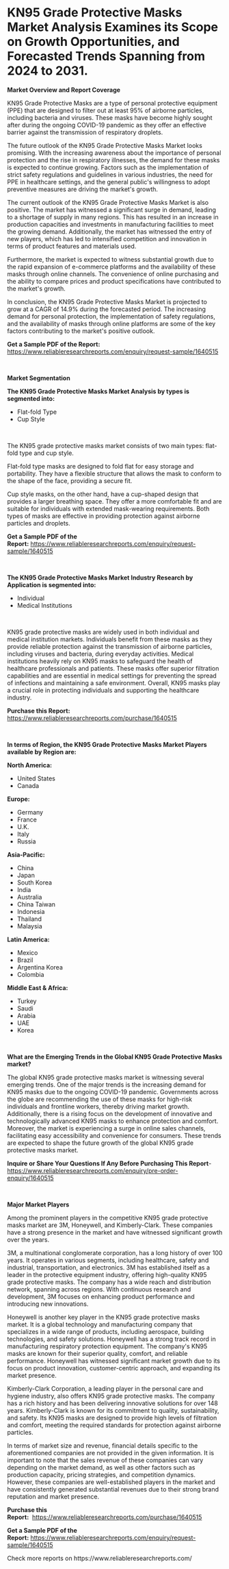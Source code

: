 <p><h1>KN95 Grade Protective Masks Market Analysis Examines its Scope on Growth Opportunities, and Forecasted Trends Spanning from 2024 to 2031.</h1></p><p><strong>Market Overview and Report Coverage</strong></p>
<p><p>KN95 Grade Protective Masks are a type of personal protective equipment (PPE) that are designed to filter out at least 95% of airborne particles, including bacteria and viruses. These masks have become highly sought after during the ongoing COVID-19 pandemic as they offer an effective barrier against the transmission of respiratory droplets.</p><p>The future outlook of the KN95 Grade Protective Masks Market looks promising. With the increasing awareness about the importance of personal protection and the rise in respiratory illnesses, the demand for these masks is expected to continue growing. Factors such as the implementation of strict safety regulations and guidelines in various industries, the need for PPE in healthcare settings, and the general public's willingness to adopt preventive measures are driving the market's growth.</p><p>The current outlook of the KN95 Grade Protective Masks Market is also positive. The market has witnessed a significant surge in demand, leading to a shortage of supply in many regions. This has resulted in an increase in production capacities and investments in manufacturing facilities to meet the growing demand. Additionally, the market has witnessed the entry of new players, which has led to intensified competition and innovation in terms of product features and materials used.</p><p>Furthermore, the market is expected to witness substantial growth due to the rapid expansion of e-commerce platforms and the availability of these masks through online channels. The convenience of online purchasing and the ability to compare prices and product specifications have contributed to the market's growth.</p><p>In conclusion, the KN95 Grade Protective Masks Market is projected to grow at a CAGR of 14.9% during the forecasted period. The increasing demand for personal protection, the implementation of safety regulations, and the availability of masks through online platforms are some of the key factors contributing to the market's positive outlook.</p></p>
<p><strong>Get a Sample PDF of the Report:</strong> <a href="https://www.reliableresearchreports.com/enquiry/request-sample/1640515">https://www.reliableresearchreports.com/enquiry/request-sample/1640515</a></p>
<p>&nbsp;</p>
<p><strong>Market Segmentation</strong></p>
<p><strong>The KN95 Grade Protective Masks Market Analysis by types is segmented into:</strong></p>
<p><ul><li>Flat-fold Type</li><li>Cup Style</li></ul></p>
<p>&nbsp;</p>
<p><p>The KN95 grade protective masks market consists of two main types: flat-fold type and cup style. </p><p>Flat-fold type masks are designed to fold flat for easy storage and portability. They have a flexible structure that allows the mask to conform to the shape of the face, providing a secure fit.</p><p>Cup style masks, on the other hand, have a cup-shaped design that provides a larger breathing space. They offer a more comfortable fit and are suitable for individuals with extended mask-wearing requirements. Both types of masks are effective in providing protection against airborne particles and droplets.</p></p>
<p><strong>Get a Sample PDF of the Report:</strong>&nbsp;<a href="https://www.reliableresearchreports.com/enquiry/request-sample/1640515">https://www.reliableresearchreports.com/enquiry/request-sample/1640515</a></p>
<p>&nbsp;</p>
<p><strong>The KN95 Grade Protective Masks Market Industry Research by Application is segmented into:</strong></p>
<p><ul><li>Individual</li><li>Medical Institutions</li></ul></p>
<p>&nbsp;</p>
<p><p>KN95 grade protective masks are widely used in both individual and medical institution markets. Individuals benefit from these masks as they provide reliable protection against the transmission of airborne particles, including viruses and bacteria, during everyday activities. Medical institutions heavily rely on KN95 masks to safeguard the health of healthcare professionals and patients. These masks offer superior filtration capabilities and are essential in medical settings for preventing the spread of infections and maintaining a safe environment. Overall, KN95 masks play a crucial role in protecting individuals and supporting the healthcare industry.</p></p>
<p><strong>Purchase this Report:</strong>&nbsp; <a href="https://www.reliableresearchreports.com/purchase/1640515">https://www.reliableresearchreports.com/purchase/1640515</a></p>
<p>&nbsp;</p>
<p><strong>In terms of Region, the KN95 Grade Protective Masks Market Players available by Region are:</strong></p>
<p>
    <p> <strong> North America: </strong>
        <ul>
            <li>United States</li>
            <li>Canada</li>
        </ul>
        </p> 
    <p> <strong> Europe: </strong>
        <ul>
            <li>Germany</li>
            <li>France</li>
            <li>U.K.</li>
            <li>Italy</li>
            <li>Russia</li>
        </ul>
        </p> 
    <p> <strong> Asia-Pacific: </strong>
        <ul>
            <li>China</li>
            <li>Japan</li>
            <li>South Korea</li>
            <li>India</li>
            <li>Australia</li>
            <li>China Taiwan</li>
            <li>Indonesia</li>
            <li>Thailand</li>
            <li>Malaysia</li>
        </ul>
        </p> 
    <p> <strong> Latin America: </strong>
        <ul>
            <li>Mexico</li>
            <li>Brazil</li>
            <li>Argentina Korea</li>
            <li>Colombia</li>
        </ul>
        </p> 
    <p> <strong> Middle East & Africa: </strong>
        <ul>
            <li>Turkey</li>
            <li>Saudi</li>
            <li>Arabia</li>
            <li>UAE</li>
            <li>Korea</li>
        </ul>
    </p>
    </p>
<p>&nbsp;</p>
<p><strong>What are the Emerging Trends in the Global KN95 Grade Protective Masks market?</strong></p>
<p><p>The global KN95 grade protective masks market is witnessing several emerging trends. One of the major trends is the increasing demand for KN95 masks due to the ongoing COVID-19 pandemic. Governments across the globe are recommending the use of these masks for high-risk individuals and frontline workers, thereby driving market growth. Additionally, there is a rising focus on the development of innovative and technologically advanced KN95 masks to enhance protection and comfort. Moreover, the market is experiencing a surge in online sales channels, facilitating easy accessibility and convenience for consumers. These trends are expected to shape the future growth of the global KN95 grade protective masks market.</p></p>
<p><strong>Inquire or Share Your Questions If Any Before Purchasing This Report</strong>- <a href="https://www.reliableresearchreports.com/enquiry/pre-order-enquiry/1640515">https://www.reliableresearchreports.com/enquiry/pre-order-enquiry/1640515</a></p>
<p>&nbsp;</p>
<p><strong>Major Market Players</strong></p>
<p><p>Among the prominent players in the competitive KN95 grade protective masks market are 3M, Honeywell, and Kimberly-Clark. These companies have a strong presence in the market and have witnessed significant growth over the years.</p><p>3M, a multinational conglomerate corporation, has a long history of over 100 years. It operates in various segments, including healthcare, safety and industrial, transportation, and electronics. 3M has established itself as a leader in the protective equipment industry, offering high-quality KN95 grade protective masks. The company has a wide reach and distribution network, spanning across regions. With continuous research and development, 3M focuses on enhancing product performance and introducing new innovations.</p><p>Honeywell is another key player in the KN95 grade protective masks market. It is a global technology and manufacturing company that specializes in a wide range of products, including aerospace, building technologies, and safety solutions. Honeywell has a strong track record in manufacturing respiratory protection equipment. The company's KN95 masks are known for their superior quality, comfort, and reliable performance. Honeywell has witnessed significant market growth due to its focus on product innovation, customer-centric approach, and expanding its market presence.</p><p>Kimberly-Clark Corporation, a leading player in the personal care and hygiene industry, also offers KN95 grade protective masks. The company has a rich history and has been delivering innovative solutions for over 148 years. Kimberly-Clark is known for its commitment to quality, sustainability, and safety. Its KN95 masks are designed to provide high levels of filtration and comfort, meeting the required standards for protection against airborne particles.</p><p>In terms of market size and revenue, financial details specific to the aforementioned companies are not provided in the given information. It is important to note that the sales revenue of these companies can vary depending on the market demand, as well as other factors such as production capacity, pricing strategies, and competition dynamics. However, these companies are well-established players in the market and have consistently generated substantial revenues due to their strong brand reputation and market presence.</p></p>
<p><strong>Purchase this Report:</strong>&nbsp;&nbsp;<a href="https://www.reliableresearchreports.com/purchase/1640515">https://www.reliableresearchreports.com/purchase/1640515</a></p>
<p></p>
<p><strong>Get a Sample PDF of the Report:</strong>&nbsp;<a href="https://www.reliableresearchreports.com/enquiry/request-sample/1640515">https://www.reliableresearchreports.com/enquiry/request-sample/1640515</a></p>
<p>Check more reports on https://www.reliableresearchreports.com/</p>